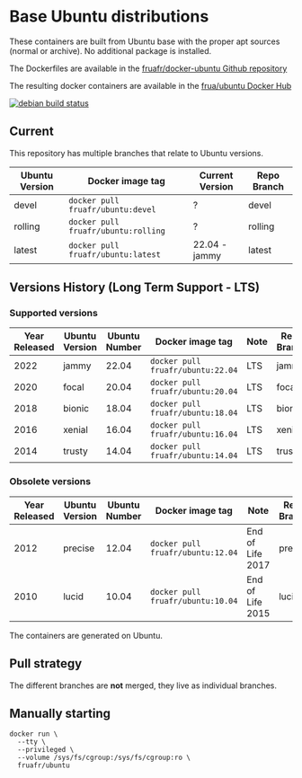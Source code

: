 # Base Ubuntu distributions

These containers are built from Ubuntu base with the proper apt sources (normal or archive). No additional package is installed.

The Dockerfiles are available in the [fruafr/docker-ubuntu Github repository](https://github.com/fruafr/docker-ubuntu)

The resulting docker containers are available in the [frua/ubuntu Docker Hub](https://hub.docker.com/repository/docker/fruafr/ubuntu)

[![debian build status](https://img.shields.io/docker/cloud/build/fruafr/ubuntu.svg)](https://hub.docker.com/repository/docker/fruafr/ubuntu)

## Current

This repository has multiple branches that relate to Ubuntu versions.

|Ubuntu Version    |Docker image tag                       |Current Version |Repo Branch   |
|------------------|---------------------------------------|----------------|--------------|
|devel             |`docker pull fruafr/ubuntu:devel`      |?               |devel         |
|rolling           |`docker pull fruafr/ubuntu:rolling`    |?               |rolling       |
|latest            |`docker pull fruafr/ubuntu:latest`     |22.04 - jammy   |latest        |

## Versions History (Long Term Support - LTS)

### Supported versions

|Year Released |Ubuntu Version |Ubuntu Number |Docker image tag                  |Note                      |Repo Branch       |
|--------------|---------------|--------------|----------------------------------|--------------------------|------------------|
|2022          |jammy          |22.04         |`docker pull fruafr/ubuntu:22.04` |LTS                       |jammy             |
|2020          |focal          |20.04         |`docker pull fruafr/ubuntu:20.04` |LTS                       |focal             |
|2018          |bionic         |18.04         |`docker pull fruafr/ubuntu:18.04` |LTS                       |bionic            |
|2016          |xenial         |16.04         |`docker pull fruafr/ubuntu:16.04` |LTS                       |xenial            |
|2014          |trusty         |14.04         |`docker pull fruafr/ubuntu:14.04` |LTS                       |trusty            |

### Obsolete versions 

|Year Released |Ubuntu Version |Ubuntu Number |Docker image tag                  |Note                      |Repo Branch       |
|--------------|---------------|--------------|----------------------------------|--------------------------|------------------|
|2012          |precise        |12.04         |`docker pull fruafr/ubuntu:12.04` |End of Life 2017          |precise           |
|2010          |lucid          |10.04         |`docker pull fruafr/ubuntu:10.04` |End of Life 2015          |lucid             |

The containers are generated on Ubuntu. 

## Pull strategy

The different branches are **not** merged, they live as individual branches.

## Manually starting

```
docker run \
  --tty \
  --privileged \
  --volume /sys/fs/cgroup:/sys/fs/cgroup:ro \
  fruafr/ubuntu
```
